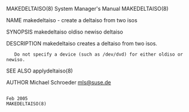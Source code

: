 MAKEDELTAISO(8)                                                                            System Manager's Manual                                                                            MAKEDELTAISO(8)



NAME
       makedeltaiso - create a deltaiso from two isos


SYNOPSIS
       makedeltaiso oldiso newiso deltaiso


DESCRIPTION
       makedeltaiso creates a deltaiso from two isos.

       Do not specify a device (such as /dev/dvd) for either oldiso or newiso.


SEE ALSO
       applydeltaiso(8)


AUTHOR
       Michael Schroeder <mls@suse.de>



                                                                                                   Feb 2005                                                                                   MAKEDELTAISO(8)
